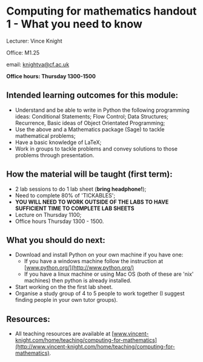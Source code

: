 # Computing for mathematics handout 1 - What you need to know

Lecturer: Vince Knight

Office: M1.25

email: knightva@cf.ac.uk

**Office hours: Thursday 1300-1500**

## Intended learning outcomes for this module:

- Understand and be able to write in Python the following programming ideas: Conditional Statements; Flow Control; Data Structures; Recurrence, Basic ideas of Object Orientated Programming;
- Use the above and a Mathematics package (Sage) to tackle mathematical problems;
- Have a basic knowledge of LaTeX;
- Work in groups to tackle problems and convey solutions to those problems through presentation.

## How the material will be taught (first term):

- 2 lab sessions to do 1 lab sheet (**bring headphone!**);
- Need to complete 80% of 'TICKABLES';
- **YOU WILL NEED TO WORK OUTSIDE OF THE LABS TO HAVE SUFFICIENT TIME TO COMPLETE LAB SHEETS**
- Lecture on Thursday 1100;
- Office hours Thursday 1300 - 1500.

## What you should do next:

- Download and install Python on your own machine if you have one:
    - If you have a windows machine follow the instruction at [www.python.org/](http://www.python.org/)
    - If you have a linux machine or using Mac OS (both of these are 'nix' machines) then python is already installed.
- Start working on the the first lab sheet.
- Organise a study group of 4 to 5 people to work together (I suggest finding people in your own tutor groups).

## Resources:

- All teaching resources are available at [www.vincent-knight.com/home/teaching/computing-for-mathematics](http://www.vincent-knight.com/home/teaching/computing-for-mathematics).
